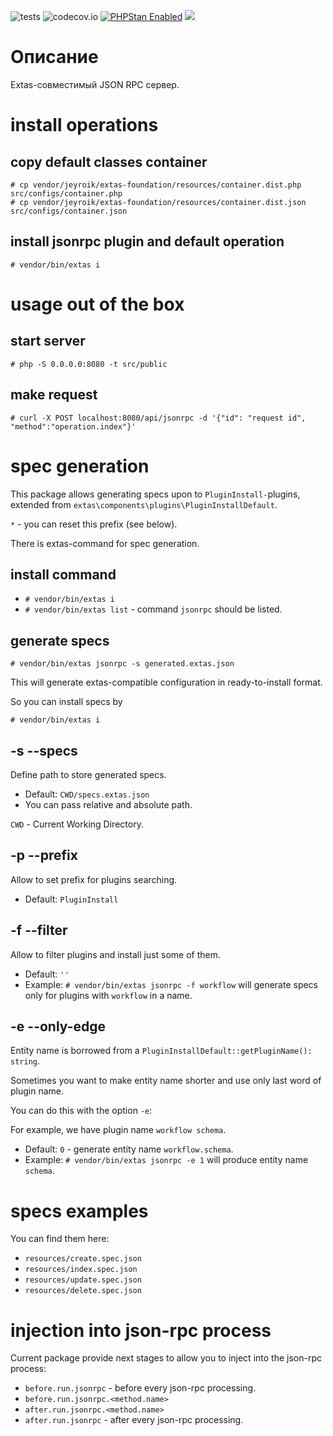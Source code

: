 ![tests](https://github.com/jeyroik/extas-jsonrpc/workflows/PHP%20Composer/badge.svg?branch=master&event=push)
![codecov.io](https://codecov.io/gh/jeyroik/extas-jsonrpc/coverage.svg?branch=master)
<a href="https://github.com/phpstan/phpstan"><img src="https://img.shields.io/badge/PHPStan-enabled-brightgreen.svg?style=flat" alt="PHPStan Enabled"></a> 
<a href="https://codeclimate.com/github/jeyroik/extas-jsonrpc/maintainability"><img src="https://api.codeclimate.com/v1/badges/5981e38afb0c2f62c78f/maintainability" /></a>

# Описание

Extas-совместимый JSON RPC сервер.

# install operations

## copy default classes container

```
# cp vendor/jeyroik/extas-foundation/resources/container.dist.php src/configs/container.php
# cp vendor/jeyroik/extas-foundation/resources/container.dist.json src/configs/container.json
```

## install jsonrpc plugin and default operation

`# vendor/bin/extas i`

# usage out of the box

## start server

`# php -S 0.0.0.0:8080 -t src/public`

## make request

`# curl -X POST localhost:8080/api/jsonrpc -d '{"id": "request id", "method":"operation.index"}'`

# spec generation

This package allows generating specs upon to `PluginInstall-`plugins, extended from `extas\components\plugins\PluginInstallDefault`.

`*` - you can reset this prefix (see below).

There is extas-command for spec generation.

## install command

- `# vendor/bin/extas i`
- `# vendor/bin/extas list` - command `jsonrpc` should be listed.

## generate specs

`# vendor/bin/extas jsonrpc -s generated.extas.json`

This will generate extas-compatible configuration in ready-to-install format. 

So you can install specs by

`# vendor/bin/extas i`

## -s --specs

Define path to store generated specs.
- Default: `CWD/specs.extas.json`
- You can pass relative and absolute path.

`CWD` - Current Working Directory.

## -p --prefix

Allow to set prefix for plugins searching.

- Default: `PluginInstall`

## -f --filter

Allow to filter plugins and install just some of them.

- Default: `''`
- Example: `# vendor/bin/extas jsonrpc -f workflow` will generate specs only for plugins with `workflow` in a name.

## -e --only-edge

Entity name is borrowed from a `PluginInstallDefault::getPluginName(): string`.

Sometimes you want to make entity name shorter and use only last word of plugin name. 

You can do this with the option `-e`:

For example, we have plugin name `workflow schema`.

- Default: `0` - generate entity name `workflow.schema`.
- Example: `# vendor/bin/extas jsonrpc -e 1` will produce entity name `schema`.

# specs examples

You can find them here:
 
- `resources/create.spec.json`
- `resources/index.spec.json`
- `resources/update.spec.json`
- `resources/delete.spec.json`

# injection into json-rpc process

Current package provide next stages to allow you to inject into the json-rpc process:
- `before.run.jsonrpc` - before every json-rpc processing.
- `before.run.jsonrpc.<method.name>`
- `after.run.jsonrpc.<method.name>`
- `after.run.jsonrpc` - after every json-rpc processing. 
